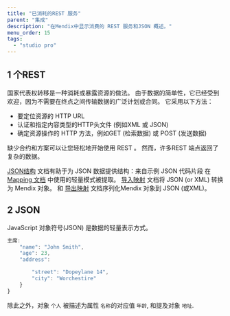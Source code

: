 ```yaml
---
title: "已消耗的REST 服务"
parent: "集成"
description: "在Mendix中显示消费的 REST 服务和JSON 概述。"
menu_order: 15
tags:
  - "studio pro"
---
```


## 1 个REST

国家代表权转移是一种消耗或暴露资源的做法。 由于数据的简单性，它已经受到欢迎，因为不需要在终点之间传输数据的广泛计划或合同。 它采用以下方法：

* 要定位资源的 HTTP URL
* 认证和指定内容类型的HTTP头文件 (例如XML 或 JSON)
* 确定资源操作的 HTTP 方法，例如GET (检索数据) 或 POST (发送数据)

缺少合约和方案可以让您轻松地开始使用 REST 。 然而，许多REST 端点返回了复杂的数据。

[JSON结构](json-structures) 文档有助于为 JSON 数据提供结构：来自示例 JSON 代码片段 在 [Mapping 文档](mapping-documents) 中使用的轻量模式被提取。 [导入映射](import-mappings) 文档将 JSON (or XML) 转换为 Mendix 对象。 和 [导出映射](export-mappings) 文档序列化Mendix 对象到 JSON (或XML)。

## 2 JSON

JavaScript 对象符号(JSON) 是数据的轻量表示方式。

```js
主席:
    "name": "John Smith",
    "age": 23,
    "address": 

        "street": "Dopeylane 14",
        "city": "Worchestire"
    }
}
```

除此之外，对象 `个人` 被描述为属性 `名称`的对应值 `年龄`, 和提及对象 `地址`.
